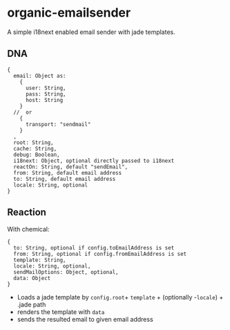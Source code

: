 # organic-emailsender

A simple i18next enabled email sender with jade templates.

## DNA 

    {
      email: Object as:
        {
          user: String,
          pass: String,
          host: String
        }
      //  or
        {
          transport: "sendmail"
        }
      ,
      root: String,
      cache: String,
      debug: Boolean,
      i18next: Object, optional directly passed to i18next
      reactOn: String, default "sendEmail",
      from: String, default email address
      to: String, default email address
      locale: String, optional
    }

## Reaction

With chemical:

    {
      to: String, optional if config.toEmailAddress is set
      from: String, optional if config.fromEmailAddress is set
      template: String,
      locale: String, optional,
      sendMailOptions: Object, optional,
      data: Object
    }

* Loads a jade template by `config.root`+ `template` + (optionally -`locale`) + .jade path
* renders the template with `data` 
* sends the resulted email to given email address